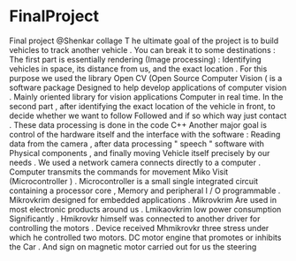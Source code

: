 FinalProject
============

Final project @Shenkar collage 
T
he ultimate goal of the project is to build vehicles to track another vehicle .
You can break it to some destinations :
The first part is essentially rendering  (Image processing) :
Identifying vehicles in space, its distance from us, and the exact location .
For this purpose we used the library Open CV (Open Source Computer Vision ( is a software package
Designed to help develop applications of computer vision . Mainly oriented library for vision applications
Computer in real time.
In the second part , after identifying the exact location of the vehicle in front, to decide whether we want to follow
Followed and if so which way just contact .
These data processing is done in the code C++
Another major goal is control of the hardware itself and the interface with the software :
Reading data from the camera , after data processing " speech " software with Physical components , and finally moving
Vehicle itself precisely by our needs .
We used a network camera connects directly to a computer . Computer transmits the commands for movement Miko
Visit (Microcontroller ) . Microcontroller is a small single integrated circuit containing a processor core ,
Memory and peripheral I / O programmable . Mikrovkrim designed for embedded applications . Mikrovkrim
Are used in most electronic products around us . Lmikaovkrim low power consumption
Significantly .
Hmikrovkr himself was connected to another driver for controlling the motors . Device received
Mhmikrovkr three stress under which he controlled two motors. DC motor engine that promotes or inhibits the
Car . And sign on magnetic motor carried out for us the steering 
